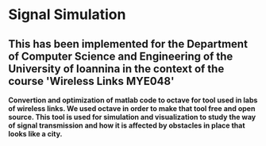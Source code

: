 # Signal Simulation
## This has been implemented for the Department of Computer Science and Engineering of the University of Ioannina in the context of the course 'Wireless Links ΜΥΕ048'

**Convertion and optimization of matlab code  to octave for tool used in labs of wireless links.
We used octave in order to make that tool free and open source. This tool is used for simulation
and visualization to study the way of signal transmission and how it is affected by obstacles in 
place that looks like a city.**
